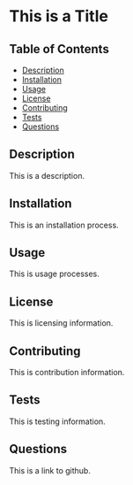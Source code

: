 # This is a Title

## Table of Contents

- [Description](#description)
- [Installation](#installation)
- [Usage](#usage)
- [License](#license)
- [Contributing](#contributing)
- [Tests](#tests)
- [Questions](#questions)

## Description
This is a description.

## Installation
This is an installation process.

## Usage
This is usage processes.

## License
This is licensing information.

## Contributing
This is contribution information.

## Tests
This is testing information.

## Questions
This is a link to github.